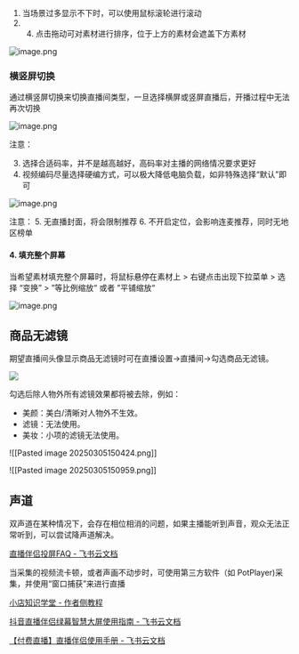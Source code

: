
1. 当场景过多显示不下时，可以使用鼠标滚轮进行滚动
2. 4. 点击拖动可对素材进行排序，位于上方的素材会遮盖下方素材

![image.png](https://p-vcloud.byteimg.com/tos-cn-i-em5hxbkur4/4f131ada02cd4c91a08944c548de6527~tplv-em5hxbkur4-noop.image?width=263&height=134)

### 横竖屏切换

通过横竖屏切换来切换直播间类型，一旦选择横屏或竖屏直播后，开播过程中无法再次切换

![image.png](https://p-vcloud.byteimg.com/tos-cn-i-em5hxbkur4/6f8d9f6df89f45aa8ed142317f14e036~tplv-em5hxbkur4-noop.image?width=2156&height=1122)


注意：

3. 选择合适码率，并不是越高越好，高码率对主播的网络情况要求更好
4. 视频编码尽量选择硬编方式，可以极大降低电脑负载，如非特殊选择“默认”即可

![image.png](https://p-vcloud.byteimg.com/tos-cn-i-em5hxbkur4/fa5bb175c55d4ba494a43f16bdbd094b~tplv-em5hxbkur4-noop.image?width=381&height=209)



注意：
5. 无直播封面，将会限制推荐
6. 不开启定位，会影响连麦推荐，同时无地区榜单


#### 4. 填充整个屏幕

当希望素材填充整个屏幕时，将鼠标悬停在素材上 > 右键点击出现下拉菜单 > 选择 “变换” > ”等比例缩放“ 或者 ”平铺缩放“

![image.png](https://p-vcloud.byteimg.com/tos-cn-i-em5hxbkur4/8699b40ba1254edeb7513bc283d4f36f~tplv-em5hxbkur4-noop.image?width=926&height=584)


## 商品无滤镜

期望直播间头像显示商品无滤镜时可在直播设置->直播间->勾选商品无滤镜。

![](https://p9-arcosite.byteimg.com/obj/tos-cn-i-goo7wpa0wc/a6cf63cdab51483bbe141b12a22bdb60)

勾选后除人物外所有滤镜效果都将被去除，例如：

- 美颜：美白/清晰对人物外不生效。
- 滤镜：无法使用。
- 美妆：小项的滤镜无法使用。


![[Pasted image 20250305150424.png]]

![[Pasted image 20250305150959.png]]

## **声道**

双声道在某种情况下，会存在相位相消的问题，如果主播能听到声音，观众无法正常听到，可以尝试降声道解决。

[直播伴侣投屏FAQ - 飞书云文档](https://bytedance.larkoffice.com/docx/NP6Ld7OSwoKH9ZxawCJcDAtxnne)

当采集的视频流卡顿，或者声画不动步时，可使用第三方软件（如 PotPlayer)采集，并使用“窗口捕获”来进行直播


[小店知识学堂 - 作者侧教程](https://opendoc.jinritemai.com/college/4797/39773)

[抖音直播伴侣绿幕智慧大屏使用指南 - 飞书云文档](https://bytedance.larkoffice.com/docx/KSOydkZA3oqPbgxwbLKc8PMnnMb)

[【付费直播】直播伴侣使用手册 - 飞书云文档](https://bytedance.larkoffice.com/docx/doxcnFl8SAQTPoTSVxZzlij3JGg)